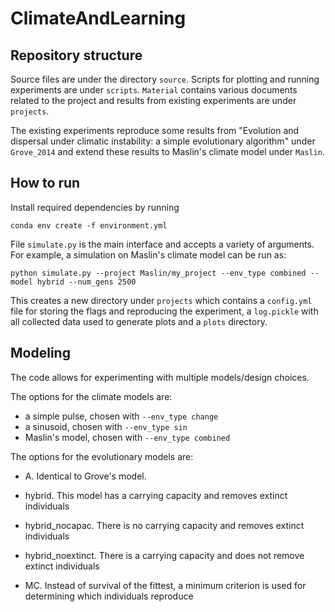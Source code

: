 # ClimateAndLearning



## Repository structure

Source files are under the directory `source`. Scripts for plotting and running experiments are under `scripts`. `Material` contains various documents related to the project and results from existing experiments are under `projects`.

The existing experiments reproduce some results from "Evolution and dispersal under climatic instability: a simple evolutionary algorithm" under `Grove_2014` and extend these results to Maslin's climate model under `Maslin`.

## How to run

Install required dependencies by running

`conda env create -f environment.yml`

File `simulate.py` is the main interface and accepts a variety of arguments. For example, a simulation on Maslin's climate model can be run as:

`python simulate.py --project Maslin/my_project --env_type combined --model hybrid --num_gens 2500`

This creates a new directory under `projects` which contains a `config.yml` file for storing the flags and reproducing the experiment, a `log.pickle` with all collected data used to generate plots and a `plots` directory.

## Modeling

The code allows for experimenting with multiple models/design choices.

The options for the climate models are:

* a simple pulse, chosen with `--env_type change`
* a sinusoid, chosen with `--env_type sin`
* Maslin's model, chosen with `--env_type combined`

The options for the evolutionary models are:

* A. Identical to Grove's model.
* hybrid. This model has a carrying capacity and removes extinct individuals

* hybrid_nocapac. There is no carrying capacity and removes extinct individuals
* hybrid_noextinct. There is a carrying capacity and does not remove extinct individuals
* MC. Instead of survival of the fittest, a minimum criterion is used for determining which individuals reproduce



